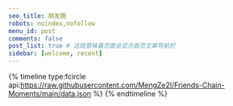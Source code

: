 ```yaml
---
seo_title: 朋友圈
robots: noindex,nofollow
menu_id: post
comments: false
post_list: true # 这就意味着页面会显示首页文章导航栏
sidebar: [welcome, recent]
---
```

{% timeline type:fcircle api:https://raw.githubusercontent.com/MengZe2l/Friends-Chain-Moments/main/data.json %}
{% endtimeline %}